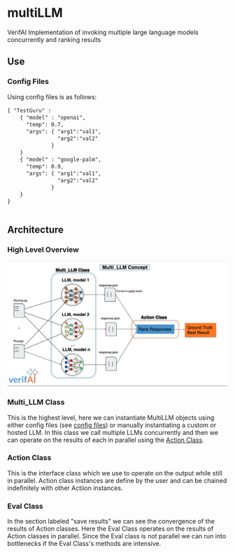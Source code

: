 # multiLLM
VerifAI Implementation of invoking multiple large language models concurrently and ranking results

## Use

### Config Files
Using config files is as follows:
```
{ "TestGuru" :
	{ "model" : "openai",
	  "temp": 0.7,
	  "args": { "arg1":"val1",
		        "arg2":"val2" 
			  }
	}
    { "model" : "google-palm",
	  "temp": 0.9,
	  "args": { "arg1":"val1",
		        "arg2":"val2" 
			  }
	}
}
		  
```
## Architecture
### High Level Overview
![alt](/images/Multi_LLM.png)
### Multi_LLM Class
This is the highest level, here we can instantiate MultiLLM objects using either config files (see [config files](###Config-Files)) or manually instantiating a custom or hosted LLM. 
In this class we call multiple LLMs concurrently and then we can operate on the results of each in parallel using the [Action Class](###Action-Class).
### Action Class
This is the interface class which we use to operate on the output while still in parallel. Action class instances are define by the user and can be chained indefinitely with other Actiion instances.
### Eval Class
In the section labeled "save results" we can see the convergence of the results of Action classes. Here the Eval Class operates on the results of Action classes in parallel. Since the Eval class is not parallel we can run into bottlenecks if the Eval Class's methods are intensive.
